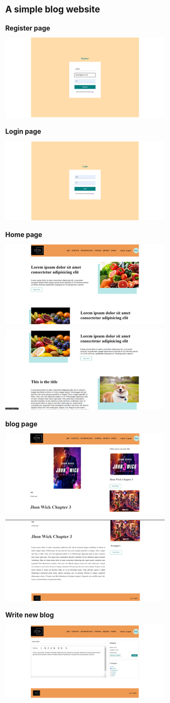 # A simple blog website

## Register page
![](images/reg.PNG)

## Login page
![](images/login.PNG)

## Home page
![](images/1.PNG)

![](images/2.PNG)

## blog page
![](images/cinema-cat.PNG)

![](images/cinema-cat2.PNG)

## Write new blog
![](images/3.PNG)
